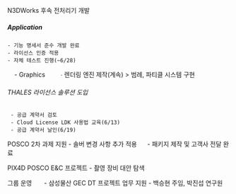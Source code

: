 N3DWorks 후속 전처리기 개발
##### Application
	- 기능 명세서 준수 개발 완료
	- 라이선스 인증 적용 
	- 자체 테스트 진행(~6/28)
    - Graphics
        ∙ 렌더링 엔진 제작(계속)
          > 범례, 파티클 시스템 구현 
 
###### THALES 라이선스 솔루션 도입
     - 공급 계약서 검토
     - Cloud License LDK 사용법 교육(6/13)
     - 공급 계약서 날인(6/19)

POSCO 2차 과제 지원
     - 솔버 변경 사항 추가 적용
     - 패키지 제작 및 고객사 전달 완료

PIX4D POSCO E&C 프로젝트
    - 촬영 장비 대안 탐색

그룹 운영      
     - 삼성물산 GEC DT 프로젝트 업무 지원
     - 백승현 주임, 박진섭 연구원
